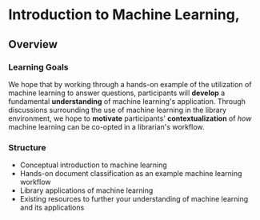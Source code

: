 # Introduction to Machine Learning,

## Overview 
### Learning Goals
We hope that by working through a hands-on example of the utilization of machine learning to answer questions, participants will **develop** a fundamental **understanding** of machine learning's application. Through discussions surrounding the use of machine learning in the library environment, we hope to **motivate** participants' **contextualization** of *how* machine learning can be co-opted in a librarian's workflow.

### Structure
- Conceptual introduction to machine learning
- Hands-on document classification as an example machine learning workflow
- Library applications of machine learning
- Existing resources to further your understanding of machine learning and its applications
